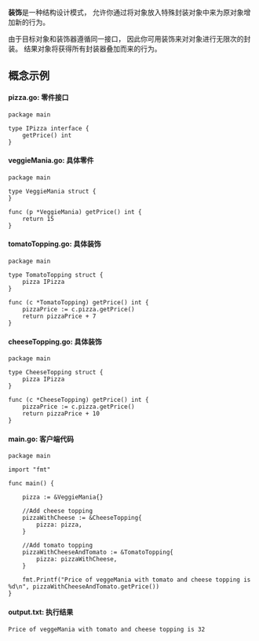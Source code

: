 **装饰**是一种结构设计模式， 允许你通过将对象放入特殊封装对象中来为原对象增加新的行为。

由于目标对象和装饰器遵循同一接口， 因此你可用装饰来对对象进行无限次的封装。 结果对象将获得所有封装器叠加而来的行为。

## 概念示例

####  **pizza.go:** 零件接口

```
package main

type IPizza interface {
    getPrice() int
}
```

####  **veggieMania.go:** 具体零件

```
package main

type VeggieMania struct {
}

func (p *VeggieMania) getPrice() int {
    return 15
}
```

####  **tomatoTopping.go:** 具体装饰

```
package main

type TomatoTopping struct {
    pizza IPizza
}

func (c *TomatoTopping) getPrice() int {
    pizzaPrice := c.pizza.getPrice()
    return pizzaPrice + 7
}
```

####  **cheeseTopping.go:** 具体装饰

```
package main

type CheeseTopping struct {
    pizza IPizza
}

func (c *CheeseTopping) getPrice() int {
    pizzaPrice := c.pizza.getPrice()
    return pizzaPrice + 10
}
```

####  **main.go:** 客户端代码

```
package main

import "fmt"

func main() {

    pizza := &VeggieMania{}

    //Add cheese topping
    pizzaWithCheese := &CheeseTopping{
        pizza: pizza,
    }

    //Add tomato topping
    pizzaWithCheeseAndTomato := &TomatoTopping{
        pizza: pizzaWithCheese,
    }

    fmt.Printf("Price of veggeMania with tomato and cheese topping is %d\n", pizzaWithCheeseAndTomato.getPrice())
}
```

####  **output.txt:** 执行结果

```
Price of veggeMania with tomato and cheese topping is 32
```